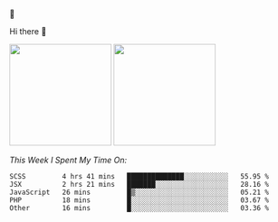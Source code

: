 
🚀 


Hi there 👋

<!--
**BambuTeam/BambuTeam** is a ✨ _special_ ✨ repository because its `README.md` (this file) appears on your GitHub profile.

Here are some ideas to get you started:

- 🔭 I’m currently working on ...
- 🌱 I’m currently learning ...
- 👯 I’m looking to collaborate on ...
- 🤔 I’m looking for help with ...
- 💬 Ask me about ...
- 📫 How to reach me: ...
- 😄 Pronouns: ...
- ⚡ Fun fact: ...
-->

<img height="180em" src="https://github-readme-stats.vercel.app/api?username=BambuTeam&show_icons=true&hide_border=true&&count_private=true&include_all_commits=true&theme=dark" />


<img height="180em" src="https://github-readme-stats.vercel.app/api/top-langs/?username=BambuTeam&layout=compact&theme=dark" />





*This Week I Spent My Time On:*
<!--START_SECTION:waka-->
```text
SCSS         4 hrs 41 mins   ██████████████░░░░░░░░░░░   55.95 % 
JSX          2 hrs 21 mins   ███████░░░░░░░░░░░░░░░░░░   28.16 % 
JavaScript   26 mins         █▒░░░░░░░░░░░░░░░░░░░░░░░   05.21 % 
PHP          18 mins         █░░░░░░░░░░░░░░░░░░░░░░░░   03.67 % 
Other        16 mins         █░░░░░░░░░░░░░░░░░░░░░░░░   03.36 % 
```
<!--END_SECTION:waka-->
